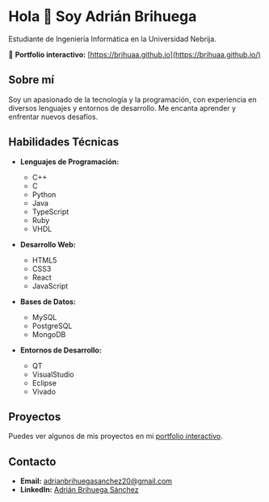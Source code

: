 # Hola 👋 Soy Adrián Brihuega

Estudiante de Ingeniería Informática en la Universidad Nebrija.

🚀 **Portfolio interactivo:** [https://brihuaa.github.io](https://brihuaa.github.io/)

## Sobre mí

Soy un apasionado de la tecnología y la programación, con experiencia en diversos lenguajes y entornos de desarrollo. Me encanta aprender y enfrentar nuevos desafíos.

## Habilidades Técnicas

- **Lenguajes de Programación:**
  - C++
  - C
  - Python
  - Java
  - TypeScript
  - Ruby
  - VHDL

- **Desarrollo Web:**
  - HTML5
  - CSS3
  - React
  - JavaScript

- **Bases de Datos:**
  - MySQL
  - PostgreSQL
  - MongoDB

- **Entornos de Desarrollo:**
  - QT
  - VisualStudio
  - Eclipse
  - Vivado

## Proyectos

Puedes ver algunos de mis proyectos en mi [portfolio interactivo](https://brihuaa.github.io/projects.html).

## Contacto

- **Email:** [adrianbrihuegasanchez20@gmail.com](mailto:adrianbrihuegasanchez20@gmail.com)
- **LinkedIn:** [Adrián Brihuega Sánchez](https://www.linkedin.com/in/adrian-brihuega-sanchez-344707291/)

